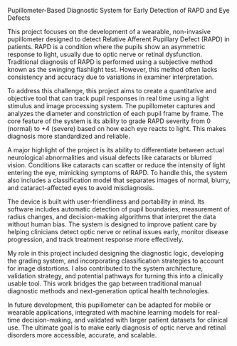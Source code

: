Pupillometer-Based Diagnostic System for Early Detection of RAPD and Eye Defects

This project focuses on the development of a wearable, non-invasive pupillometer designed to detect Relative Afferent Pupillary Defect (RAPD) in patients. RAPD is a condition where the pupils show an asymmetric response to light, usually due to optic nerve or retinal dysfunction. Traditional diagnosis of RAPD is performed using a subjective method known as the swinging flashlight test. However, this method often lacks consistency and accuracy due to variations in examiner interpretation.

To address this challenge, this project aims to create a quantitative and objective tool that can track pupil responses in real time using a light stimulus and image processing system. The pupillometer captures and analyzes the diameter and constriction of each pupil frame by frame. The core feature of the system is its ability to grade RAPD severity from 0 (normal) to +4 (severe) based on how each eye reacts to light. This makes diagnosis more standardized and reliable.

A major highlight of the project is its ability to differentiate between actual neurological abnormalities and visual defects like cataracts or blurred vision. Conditions like cataracts can scatter or reduce the intensity of light entering the eye, mimicking symptoms of RAPD. To handle this, the system also includes a classification model that separates images of normal, blurry, and cataract-affected eyes to avoid misdiagnosis.

The device is built with user-friendliness and portability in mind. Its software includes automatic detection of pupil boundaries, measurement of radius changes, and decision-making algorithms that interpret the data without human bias. The system is designed to improve patient care by helping clinicians detect optic nerve or retinal issues early, monitor disease progression, and track treatment response more effectively.

My role in this project included designing the diagnostic logic, developing the grading system, and incorporating classification strategies to account for image distortions. I also contributed to the system architecture, validation strategy, and potential pathways for turning this into a clinically usable tool. This work bridges the gap between traditional manual diagnostic methods and next-generation optical health technologies.

In future development, this pupillometer can be adapted for mobile or wearable applications, integrated with machine learning models for real-time decision-making, and validated with larger patient datasets for clinical use. The ultimate goal is to make early diagnosis of optic nerve and retinal disorders more accessible, accurate, and scalable.

